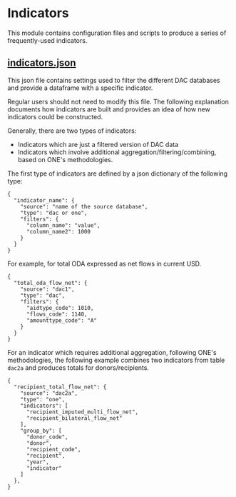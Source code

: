 # Indicators

This module contains configuration files and scripts to produce a series of frequently-used indicators.

## [indicators.json](../settings/indicators.json)
This json file contains settings used to filter the different DAC databases and provide a dataframe with a 
specific indicator.

Regular users should not need to modify this file. The following explanation documents how indicators are built and
provides an idea of how new indicators could be constructed.

Generally, there are two types of indicators:
- Indicators which are just a filtered version of DAC data
- Indicators which involve additional aggregation/filtering/combining, based on ONE's methodologies.

The first type of indicators are defined by a json dictionary of the following type:
```json5
{
  "indicator_name": {
    "source": "name of the source database",
    "type": "dac or one",
    "filters": {
      "column_name": "value",
      "column_name2": 1000
    }
  }
}
```
For example, for total ODA expressed as net flows in current USD.
```json5
{
  "total_oda_flow_net": {
    "source": "dac1",
    "type": "dac",
    "filters": {
      "aidtype_code": 1010,
      "flows_code": 1140,
      "amounttype_code": "A"
    }
  }
}
```
For an indicator which requires additional aggregation, following ONE's methodologies, the following example
combines two indicators from table `dac2a` and produces totals for donors/recipients.

```json5
{
  "recipient_total_flow_net": {
    "source": "dac2a",
    "type": "one",
    "indicators": [
      "recipient_imputed_multi_flow_net",
      "recipient_bilateral_flow_net"
    ],
    "group_by": [
      "donor_code",
      "donor",
      "recipient_code",
      "recipient",
      "year",
      "indicator"
    ]
  },
}
```